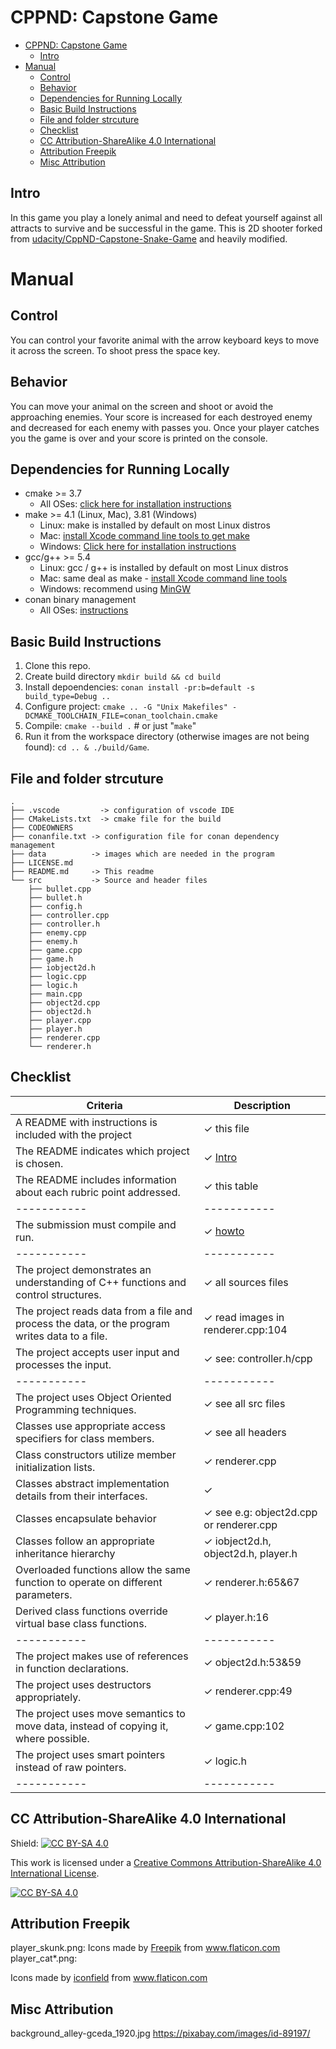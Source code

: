 # CPPND: Capstone Game

- [CPPND: Capstone Game](#cppnd-capstone-game)
  - [Intro](#intro)
- [Manual](#manual)
  - [Control](#control)
  - [Behavior](#behavior)
  - [Dependencies for Running Locally](#dependencies-for-running-locally)
  - [Basic Build Instructions](#basic-build-instructions)
  - [File and folder strcuture](#file-and-folder-strcuture)
  - [Checklist](#checklist)
  - [CC Attribution-ShareAlike 4.0 International](#cc-attribution-sharealike-40-international)
  - [Attribution Freepik](#attribution-freepik)
  - [Misc Attribution](#misc-attribution)

## Intro
In this game you play a lonely animal and need to defeat yourself against all attracts to survive and be successful in the game. This is 2D shooter forked from [udacity/CppND-Capstone-Snake-Game](https://github.com/udacity/CppND-Capstone-Snake-Game) and heavily modified.

# Manual
## Control
You can control your favorite animal with the arrow keyboard keys to move it across the screen. To shoot press the space key.   
## Behavior
You can move your animal on the screen and shoot or avoid the approaching enemies. Your score is increased for each destroyed enemy and decreased for each enemy with passes you.
Once your player catches you the game is over and your score is printed on the console.

## Dependencies for Running Locally
* cmake >= 3.7
  * All OSes: [click here for installation instructions](https://cmake.org/install/)
* make >= 4.1 (Linux, Mac), 3.81 (Windows)
  * Linux: make is installed by default on most Linux distros
  * Mac: [install Xcode command line tools to get make](https://developer.apple.com/xcode/features/)
  * Windows: [Click here for installation instructions](http://gnuwin32.sourceforge.net/packages/make.htm)
* gcc/g++ >= 5.4
  * Linux: gcc / g++ is installed by default on most Linux distros
  * Mac: same deal as make - [install Xcode command line tools](https://developer.apple.com/xcode/features/)
  * Windows: recommend using [MinGW](http://www.mingw.org/)
* conan binary management
  * All OSes: [instructions](https://docs.conan.io/en/latest/installation.html#)

## Basic Build Instructions

1. Clone this repo. 
2. Create build directory `mkdir build && cd build`
3. Install depoendencies: `conan install -pr:b=default -s build_type=Debug ..`
4. Configure project: `cmake .. -G "Unix Makefiles" -DCMAKE_TOOLCHAIN_FILE=conan_toolchain.cmake`
5. Compile: `cmake --build .`  # or just "`make`"
6. Run it from the workspace directory (otherwise images are not being found): `cd .. & ./build/Game`. 

## File and folder strcuture
```
.
├── .vscode         -> configuration of vscode IDE 
├── CMakeLists.txt  -> cmake file for the build    
├── CODEOWNERS  
├── conanfile.txt -> configuration file for conan dependency management 
├── data          -> images which are needed in the program
├── LICENSE.md
├── README.md     -> This readme
└── src           -> Source and header files
    ├── bullet.cpp
    ├── bullet.h
    ├── config.h
    ├── controller.cpp
    ├── controller.h
    ├── enemy.cpp
    ├── enemy.h
    ├── game.cpp
    ├── game.h
    ├── iobject2d.h
    ├── logic.cpp
    ├── logic.h
    ├── main.cpp
    ├── object2d.cpp
    ├── object2d.h
    ├── player.cpp
    ├── player.h
    ├── renderer.cpp
    └── renderer.h
```

## Checklist
| Criteria                                                                                       | Description                             |
| ---------------------------------------------------------------------------------------------- | --------------------------------------- |
| A README with instructions is included with the project                                        | ✓ this file                             |
| The README indicates which project is chosen.                                                  | ✓ [Intro](#intro)                       |
| The README includes information about each rubric point addressed.                             | ✓ this table                            |
| -----------                                                                                    | -----------                             |
| The submission must compile and run.                                                           | ✓  [howto](#basic-build-instructions)   |
| -----------                                                                                    | -----------                             |
| The project demonstrates an understanding of C++ functions and control structures.             | ✓ all sources files                     |
| The project reads data from a file and process the data, or the program writes data to a file. | ✓ read images in  renderer.cpp:104      |
| The project accepts user input and processes the input.                                        | ✓ see: controller.h/cpp                 |
| -----------                                                                                    | -----------                             |
| The project uses Object Oriented Programming techniques.                                       | ✓ see all src files                     |
| Classes use appropriate access specifiers for class members.                                   | ✓ see all headers                       |
| Class constructors utilize member initialization lists.                                        | ✓ renderer.cpp                          |
| Classes abstract implementation details from their interfaces.                                 | ✓                                       |
| Classes encapsulate behavior                                                                   | ✓ see e.g: object2d.cpp or renderer.cpp |
| Classes follow an appropriate inheritance hierarchy                                            | ✓ iobject2d.h, object2d.h, player.h     |
| Overloaded functions allow the same function to operate on different parameters.               | ✓ renderer.h:65&67                      |
| Derived class functions override virtual base class functions.                                 | ✓ player.h:16                           |
| -----------                                                                                    | -----------                             |
| The project makes use of references in function declarations.                                  | ✓ object2d.h:53&59                      |
| The project uses destructors appropriately.                                                    | ✓ renderer.cpp:49                       |
| The project uses move semantics to move data, instead of copying it, where possible.           | ✓ game.cpp:102                          |
| The project uses smart pointers instead of raw pointers.                                       | ✓ logic.h                               |
| -----------                                                                                    | -----------                             |




## CC Attribution-ShareAlike 4.0 International
Shield: [![CC BY-SA 4.0][cc-by-sa-shield]][cc-by-sa]

This work is licensed under a
[Creative Commons Attribution-ShareAlike 4.0 International License][cc-by-sa].

[![CC BY-SA 4.0][cc-by-sa-image]][cc-by-sa]

[cc-by-sa]: http://creativecommons.org/licenses/by-sa/4.0/
[cc-by-sa-image]: https://licensebuttons.net/l/by-sa/4.0/88x31.png
[cc-by-sa-shield]: https://img.shields.io/badge/License-CC%20BY--SA%204.0-lightgrey.svg

## Attribution Freepik
player_skunk.png: Icons made by <a href="https://www.freepik.com" title="Freepik">Freepik</a> from <a href="https://www.flaticon.com/" title="Flaticon">www.flaticon.com</a>
player_cat*.png: <div>Icons made by <a href="https://www.flaticon.com/authors/iconfield" title="iconfield">iconfield</a> from <a href="https://www.flaticon.com/" title="Flaticon">www.flaticon.com</a></div>

## Misc Attribution

background_alley-gceda_1920.jpg https://pixabay.com/images/id-89197/
